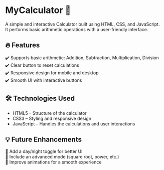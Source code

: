 # MyCalculator 🧮
A simple and interactive Calculator built using HTML, CSS, and JavaScript. It performs basic arithmetic operations with a user-friendly interface.

## 🔥 Features
✔️ Supports basic arithmetic: Addition, Subtraction, Multiplication, Division  
✔️ Clear button to reset calculations  
✔️ Responsive design for mobile and desktop  
✔️ Smooth UI with interactive buttons  

## 🛠️ Technologies Used
- HTML5 – Structure of the calculator
- CSS3 – Styling and responsive design
- JavaScript – Handles the calculations and user interactions

## 💡 Future Enhancements
🚀 Add a day/night toggle for better UI  
🚀 Include an advanced mode (square root, power, etc.)  
🚀 Improve animations for a smooth experience  
